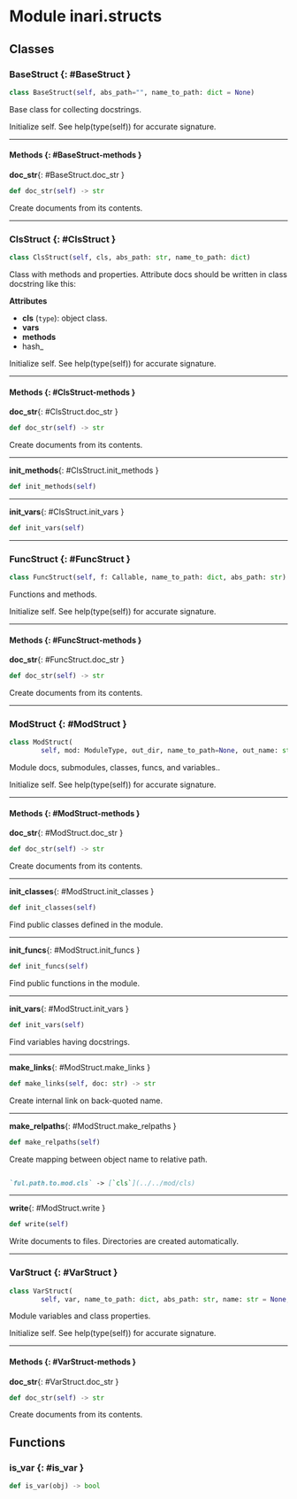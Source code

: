 # Module inari.structs


## Classes

### BaseStruct {: #BaseStruct }

```python
class BaseStruct(self, abs_path="", name_to_path: dict = None)
```

Base class for collecting docstrings.

Initialize self.  See help(type(self)) for accurate signature.


------

#### Methods {: #BaseStruct-methods }

**doc_str**{: #BaseStruct.doc_str }

```python
def doc_str(self) -> str
```

Create documents from its contents.

------

### ClsStruct {: #ClsStruct }

```python
class ClsStruct(self, cls, abs_path: str, name_to_path: dict)
```

Class with methods and properties. Attribute docs should be written in class
    docstring like this:

**Attributes**

* **cls** (`type`): object class.
* **vars** 
* **methods** 
* hash_

Initialize self.  See help(type(self)) for accurate signature.


------

#### Methods {: #ClsStruct-methods }

**doc_str**{: #ClsStruct.doc_str }

```python
def doc_str(self) -> str
```

Create documents from its contents.

------

**init_methods**{: #ClsStruct.init_methods }

```python
def init_methods(self)
```


------

**init_vars**{: #ClsStruct.init_vars }

```python
def init_vars(self)
```


------

### FuncStruct {: #FuncStruct }

```python
class FuncStruct(self, f: Callable, name_to_path: dict, abs_path: str)
```

Functions and methods.

Initialize self.  See help(type(self)) for accurate signature.


------

#### Methods {: #FuncStruct-methods }

**doc_str**{: #FuncStruct.doc_str }

```python
def doc_str(self) -> str
```

Create documents from its contents.

------

### ModStruct {: #ModStruct }

```python
class ModStruct(
        self, mod: ModuleType, out_dir, name_to_path=None, out_name: str = None)
```

Module docs, submodules, classes, funcs, and variables..

Initialize self.  See help(type(self)) for accurate signature.


------

#### Methods {: #ModStruct-methods }

**doc_str**{: #ModStruct.doc_str }

```python
def doc_str(self) -> str
```

Create documents from its contents.

------

**init_classes**{: #ModStruct.init_classes }

```python
def init_classes(self)
```

Find public classes defined in the module.

------

**init_funcs**{: #ModStruct.init_funcs }

```python
def init_funcs(self)
```

Find public functions in the module.

------

**init_vars**{: #ModStruct.init_vars }

```python
def init_vars(self)
```

Find variables having docstrings.

------

**make_links**{: #ModStruct.make_links }

```python
def make_links(self, doc: str) -> str
```

Create internal link on back-quoted name.

------

**make_relpaths**{: #ModStruct.make_relpaths }

```python
def make_relpaths(self)
```

Create mapping between object name to relative path.

~~~markdown

`ful.path.to.mod.cls` -> [`cls`](../../mod/cls)

~~~

------

**write**{: #ModStruct.write }

```python
def write(self)
```

Write documents to files. Directories are created automatically.

------

### VarStruct {: #VarStruct }

```python
class VarStruct(
        self, var, name_to_path: dict, abs_path: str, name: str = None, doc: str = None)
```

Module variables and class properties.

Initialize self.  See help(type(self)) for accurate signature.


------

#### Methods {: #VarStruct-methods }

**doc_str**{: #VarStruct.doc_str }

```python
def doc_str(self) -> str
```

Create documents from its contents.

## Functions

### is_var {: #is_var }

```python
def is_var(obj) -> bool
```
